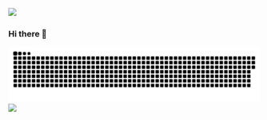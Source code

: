 ![](https://komarev.com/ghpvc/?username=0v0d&color=blue)
### Hi there 👋
![](https://raw.githubusercontent.com/0v0d/0v0d/output/github-contribution-grid-snake.svg)
<picture>
  <source media="(prefers-color-scheme: dark)" srcset="https://github-readme-stats.vercel.app/api?username=0v0d&show_icons=true&locale=en&theme=dark" />
  <source media="(prefers-color-scheme: light)" srcset="https://github-readme-stats.vercel.app/api?username=0v0d&show_icons=true&locale=en&theme=default" />
  <img align="center" width="50%" src="https://github-readme-stats.vercel.app/api?username=0v0d&show_icons=true&locale=en&theme=default" />
</picture>
